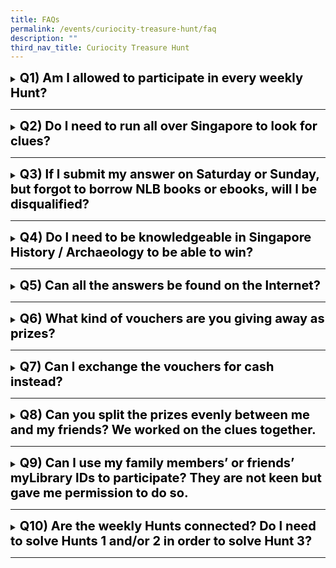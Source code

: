 ```yaml
---
title: FAQs
permalink: /events/curiocity-treasure-hunt/faq
description: ""
third_nav_title: Curiocity Treasure Hunt
---
```

<details>
<summary><span style="font-weight: 700; font-size: 20px; font-style: normal; color:#000000">Q1) Am I allowed to participate in every weekly Hunt?</span></summary>
<br>
<span style="font-weight: 400; font-size: 20px; font-style: normal; color:normal">Yes, we welcome your entries for each and every hunt. However, do note that you are only allowed to submit only ONE answer, which will be tagged to your <a href="https://mobileapp.nlb.gov.sg/get-started-with/mylibrary" target="_blank">myLibrary</a> username.</span>
</details>

---

<details>
<summary><span style="font-weight: 700; font-size: 20px; font-style: normal; color:#000000">Q2) Do I need to run all over Singapore to look for clues?</span></summary>
<br>
<span style="font-weight: 400; font-size: 20px; font-style: normal; color:normal">No. The 3 Hunts for each month will be localised to the specific area. If you wish, you can participate from home, or partner with friends and family members to maximise your chances of winning. But of course, we can only award prizes according to the myLibrary username submitted.</span>
</details>

---

<details>
<summary><span style="font-weight: 700; font-size: 20px; font-style: normal; color:#000000">Q3) If I submit my answer on Saturday or Sunday, but forgot to borrow NLB books or ebooks, will I be disqualified?</span></summary>
<br>
<span style="font-weight: 400; font-size: 20px; font-style: normal; color:normal">Yes. Rightfully, you need to borrow 4 books to qualify for the email clues sent to all registered participants. Even if you have somehow secured a clue from a friend or from the Internet, you will still need to borrow 4 NLB books or ebooks in order to be eligible as a winner. </span>
</details>

---

<details>
<summary><span style="font-weight: 700; font-size: 20px; font-style: normal; color:#000000">Q4) Do I need to be knowledgeable in Singapore History / Archaeology to be able to win?</span></summary>
<br>
<span style="font-weight: 400; font-size: 20px; font-style: normal; color:normal">No. While possessing such knowledge may be advantageous in some cases, we have designed the weekly Hunts to be played by anyone aged 13 and above. (You did study Singapore History back in your school days, didn’t you?)</span>
</details>

---

<details>
<summary><span style="font-weight: 700; font-size: 20px; font-style: normal; color:#000000">Q5) Can all the answers be found on the Internet?</span></summary>
<br>
<span style="font-weight: 400; font-size: 20px; font-style: normal; color:normal">No. Otherwise, it wouldn’t be much of a challenge, would it? Some clues may require you to explore the designated locations to solve them.</span>
</details>

---

<details>
<summary><span style="font-weight: 700; font-size: 20px; font-style: normal; color:#000000">Q6) What kind of vouchers are you giving away as prizes?</span></summary>
<br>
<span style="font-weight: 400; font-size: 20px; font-style: normal; color:normal">Shopping and Book vouchers.</span>
</details>

---

<details>
<summary><span style="font-weight: 700; font-size: 20px; font-style: normal; color:#000000">Q7) Can I exchange the vouchers for cash instead?</span></summary>
<br>
<span style="font-weight: 400; font-size: 20px; font-style: normal; color:normal">Sorry, but that would not be possible. </span>	
</details>

---

<details>
<summary><span style="font-weight: 700; font-size: 20px; font-style: normal; color:#000000">Q8) Can you split the prizes evenly between me and my friends? We worked on the clues together.</span></summary>
<br>
<span style="font-weight: 400; font-size: 20px; font-style: normal; color:normal">No. We can only issue the prizes (vouchers) to the winners for each week, based on their myLibrary usernames.</span>

</details>

---

<details>
<summary><span style="font-weight: 700; font-size: 20px; font-style: normal; color:#000000">Q9) Can I use my family members’ or friends’ myLibrary IDs to participate? They are not keen but gave me permission to do so. </span></summary>
<br>
<span style="font-weight: 400; font-size: 20px; font-style: normal; color:normal">Sorry, but you should only use your own myLibrary username. You may wish to encourage them to participate using their own myLibrary usernames instead.</span>
</details>

---

<details>
<summary><span style="font-weight: 700; font-size: 20px; font-style: normal; color:#000000">Q10) Are the weekly Hunts connected? Do I need to solve Hunts 1 and/or 2  in order to solve Hunt 3?</span></summary>
<br>
<span style="font-weight: 400; font-size: 20px; font-style: normal; color:normal">No, each weekly Hunt is standalone, and is not connected to other Hunts.</span>
	
</details>

---